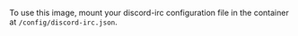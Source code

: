 To use this image, mount your discord-irc configuration file in the container at `/config/discord-irc.json`.
